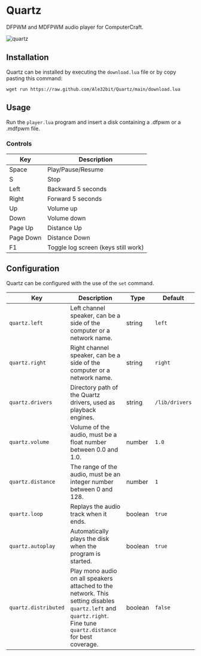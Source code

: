 # Quartz

DFPWM and MDFPWM audio player for ComputerCraft.

![quartz](https://github.com/Ale32bit/Quartz/assets/4512372/3d22b768-e024-4c88-b40c-e9598ad37853)

## Installation

Quartz can be installed by executing the `download.lua` file or by copy pasting this command:

```
wget run https://raw.github.com/Ale32bit/Quartz/main/download.lua
```

## Usage

Run the `player.lua` program and insert a disk containing a .dfpwm or a .mdfpwm file.

### Controls

| Key       | Description                         |
| --------- | ----------------------------------- |
| Space     | Play/Pause/Resume                   |
| S         | Stop                                |
| Left      | Backward 5 seconds                  |
| Right     | Forward 5 seconds                   |
| Up        | Volume up                           |
| Down      | Volume down                         |
| Page Up   | Distance Up                         |
| Page Down | Distance Down                       |
| F1        | Toggle log screen (keys still work) |

## Configuration

Quartz can be configured with the use of the `set` command.

| Key                  | Description                                                                                                                                                     | Type    | Default        |
| -------------------- | --------------------------------------------------------------------------------------------------------------------------------------------------------------- | ------- | -------------- |
| `quartz.left`        | Left channel speaker, can be a side of the computer or a network name.                                                                                          | string  | `left`         |
| `quartz.right`       | Right channel speaker, can be a side of the computer or a network name.                                                                                         | string  | `right`        |
| `quartz.drivers`     | Directory path of the Quartz drivers, used as playback engines.                                                                                                 | string  | `/lib/drivers` |
| `quartz.volume`      | Volume of the audio, must be a float number between 0.0 and 1.0.                                                                                                | number  | `1.0`          |
| `quartz.distance`    | The range of the audio, must be an integer number between 0 and 128.                                                                                            | number  | `1`            |
| `quartz.loop`        | Replays the audio track when it ends.                                                                                                                           | boolean | `true`         |
| `quartz.autoplay`    | Automatically plays the disk when the program is started.                                                                                                       | boolean | `true`         |
| `quartz.distributed` | Play mono audio on all speakers attached to the network. This setting disables `quartz.left` and `quartz.right`. Fine tune `quartz.distance` for best coverage. | boolean | `false`        |
